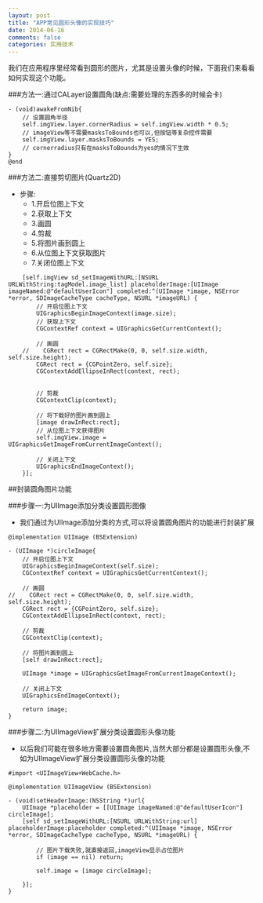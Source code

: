 ```yaml
---
layout: post
title: "APP常见圆形头像的实现技巧"
date: 2014-06-16
comments: false
categories: 实用技术
---
```

我们在应用程序里经常看到圆形的图片，尤其是设置头像的时候，下面我们来看看如何实现这个功能。


###方法一:通过CALayer设置圆角(缺点:需要处理的东西多的时候会卡)
```objc
- (void)awakeFromNib{
    // 设置圆角半径
    self.imgView.layer.cornerRadius = self.imgView.width * 0.5;
    // imageView等不需要masksToBounds也可以,但按钮等复杂控件需要
    self.imgView.layer.masksToBounds = YES; 
    // cornerradius只有在masksToBounds为yes的情况下生效   
}
@end
```

###方法二:直接剪切图片(Quartz2D)
- 步骤:
    - 1.开启位图上下文
    - 2.获取上下文
    - 3.画圆
    - 4.剪裁
    - 5.将图片画到圆上
    - 6.从位图上下文获取图片
    - 7.关闭位图上下文

```objc
    [self.imgView sd_setImageWithURL:[NSURL URLWithString:tagModel.image_list] placeholderImage:[UIImage imageNamed:@"defaultUserIcon"] completed:^(UIImage *image, NSError *error, SDImageCacheType cacheType, NSURL *imageURL) {
        // 开启位图上下文
        UIGraphicsBeginImageContext(image.size);
        // 获取上下文
        CGContextRef context = UIGraphicsGetCurrentContext();

        // 画圆
    //    CGRect rect = CGRectMake(0, 0, self.size.width, self.size.height);
        CGRect rect = {CGPointZero, self.size};
        CGContextAddEllipseInRect(context, rect);

        
        // 剪裁
        CGContextClip(context);
        
        // 将下载好的图片画到圆上
        [image drawInRect:rect];
        // 从位图上下文获得图片
        self.imgView.image = UIGraphicsGetImageFromCurrentImageContext();
        
        // 关闭上下文
        UIGraphicsEndImageContext();
    }];
```


##封装圆角图片功能

###步骤一:为UIImage添加分类设置圆形图像
- 我们通过为UIImage添加分类的方式,可以将设置圆角图片的功能进行封装扩展

```objc
@implementation UIImage (BSExtension)

- (UIImage *)circleImage{
    // 开启位图上下文
    UIGraphicsBeginImageContext(self.size);
    CGContextRef context = UIGraphicsGetCurrentContext();
    
    // 画圆
//    CGRect rect = CGRectMake(0, 0, self.size.width, self.size.height);
    CGRect rect = {CGPointZero, self.size};
    CGContextAddEllipseInRect(context, rect);
    
    // 剪裁
    CGContextClip(context);
    
    // 将图片画到圆上
    [self drawInRect:rect];
    
    UIImage *image = UIGraphicsGetImageFromCurrentImageContext();
    
    // 关闭上下文
    UIGraphicsEndImageContext();
    
    return image;
}
```
###步骤二:为UIImageView扩展分类设置圆形头像功能
- 以后我们可能在很多地方需要设置圆角图片,当然大部分都是设置圆形头像,不如为UIImageView扩展分类设置圆形头像的功能

```objc
#import <UIImageView+WebCache.h>

@implementation UIImageView (BSExtension)

- (void)setHeaderImage:(NSString *)url{
    UIImage *placeholder = [[UIImage imageNamed:@"defaultUserIcon"] circleImage];
    [self sd_setImageWithURL:[NSURL URLWithString:url] placeholderImage:placeholder completed:^(UIImage *image, NSError *error, SDImageCacheType cacheType, NSURL *imageURL) {
       
        // 图片下载失败,就直接返回,imageView显示占位图片
        if (image == nil) return;
        
        self.image = [image circleImage];

    }];
}
```